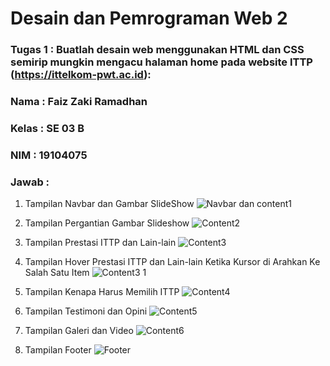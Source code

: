 # Desain dan Pemrograman Web 2

### Tugas 1 : Buatlah desain web menggunakan **HTML dan CSS** semirip mungkin mengacu halaman home pada website ITTP (**https://ittelkom-pwt.ac.id**):

### Nama : Faiz Zaki Ramadhan

### Kelas : SE 03 B

### NIM : 19104075

### Jawab :

1.  Tampilan Navbar dan Gambar SlideShow
    ![Navbar dan content1](https://user-images.githubusercontent.com/56437913/137437371-3bfc08d5-e4c0-4b41-a482-41749ad65585.png)
2.  Tampilan Pergantian Gambar Slideshow
    ![Content2](https://user-images.githubusercontent.com/56437913/137437377-4c342a8d-1009-4371-ae76-042f9caa9f61.png)

3.  Tampilan Prestasi ITTP dan Lain-lain
    ![Content3](https://user-images.githubusercontent.com/56437913/137437353-bc0459d0-c297-4daa-b9c1-168629d19d0f.png)

4.  Tampilan Hover Prestasi ITTP dan Lain-lain Ketika Kursor di Arahkan Ke Salah Satu Item
    ![Content3 1](https://user-images.githubusercontent.com/56437913/137437379-cb8e30db-1d10-46c1-9d41-4d3906d006af.png)

5.  Tampilan Kenapa Harus Memilih ITTP
    ![Content4](https://user-images.githubusercontent.com/56437913/137437361-b60a1756-f682-4844-a8c8-2d4ae0b315cc.png)

6.  Tampilan Testimoni dan Opini
    ![Content5](https://user-images.githubusercontent.com/56437913/137437364-6f861715-fb51-48d0-b4f3-a520c9076967.png)

7.  Tampilan Galeri dan Video
    ![Content6](https://user-images.githubusercontent.com/56437913/137437367-0e307513-652b-4d7a-b88a-e86d7551f76b.png)

8.  Tampilan Footer
    ![Footer](https://user-images.githubusercontent.com/56437913/137437370-ce71f3ca-4384-4be5-b3a0-73ca940daf9a.png)
